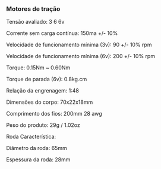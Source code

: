 ### Motores de tração

Tensão avaliado: 3 6 6v

Corrente sem carga contínua: 150ma +/- 10%

Velocidade de funcionamento mínima (3v): 90 +/- 10% rpm

Velocidade de funcionamento mínima (6v): 200 +/- 10% rpm

Torque: 0.15Nm ~ 0.60Nm

Torque de parada (6v): 0.8kg.cm

Relação da engrenagem: 1:48

Dimensões do corpo: 70x22x18mm

Comprimento dos fios: 200mm 28 awg

Peso do produto: 29g / 1.02oz

Roda Característica:

Diâmetro da roda: 65mm

Espessura da roda: 28mm
